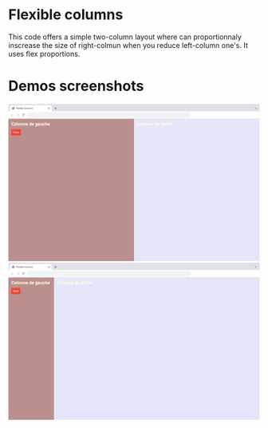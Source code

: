 # Flexible columns

This code offers a simple two-column layout where can proportionnaly inscrease the size of right-colmun when you reduce left-column one's. 
It uses flex proportions. 

# Demos screenshots 

![flexible columns demo](flexible-columns_01.png)  
![flexible columns demo](flexible-columns_02.png)  
